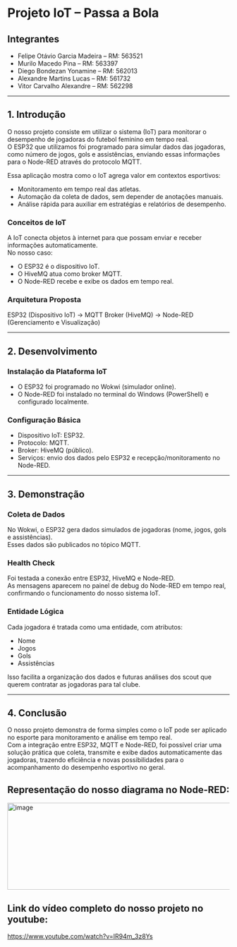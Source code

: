 # Projeto IoT – Passa a Bola

## Integrantes  
- Felipe Otávio Garcia Madeira – RM: 563521  
- Murilo Macedo Pina – RM: 563397  
- Diego Bondezan Yonamine – RM: 562013  
- Alexandre Martins Lucas – RM: 561732  
- Vitor Carvalho Alexandre – RM: 562298  

---

## 1. Introdução  

O nosso projeto consiste em utilizar o sistema (IoT) para monitorar o desempenho de jogadoras do futebol feminino em tempo real.  
O ESP32 que utilizamos foi programado para simular dados das jogadoras, como número de jogos, gols e assistências, enviando essas informações para o Node-RED através do protocolo MQTT.  

Essa aplicação mostra como o IoT agrega valor em contextos esportivos:  
- Monitoramento em tempo real das atletas.  
- Automação da coleta de dados, sem depender de anotações manuais.  
- Análise rápida para auxiliar em estratégias e relatórios de desempenho.  

### Conceitos de IoT  
A IoT conecta objetos à internet para que possam enviar e receber informações automaticamente.  
No nosso caso:  
- O ESP32 é o dispositivo IoT.  
- O HiveMQ atua como broker MQTT.  
- O Node-RED recebe e exibe os dados em tempo real.  

### Arquitetura Proposta  
ESP32 (Dispositivo IoT) → MQTT Broker (HiveMQ) → Node-RED (Gerenciamento e Visualização)  

---

## 2. Desenvolvimento  

### Instalação da Plataforma IoT  
- O ESP32 foi programado no Wokwi (simulador online).  
- O Node-RED foi instalado no terminal do Windows (PowerShell) e configurado localmente.  

### Configuração Básica  
- Dispositivo IoT: ESP32.  
- Protocolo: MQTT.  
- Broker: HiveMQ (público).  
- Serviços: envio dos dados pelo ESP32 e recepção/monitoramento no Node-RED.  

---

## 3. Demonstração  

### Coleta de Dados  
No Wokwi, o ESP32 gera dados simulados de jogadoras (nome, jogos, gols e assistências).  
Esses dados são publicados no tópico MQTT.  

### Health Check  
Foi testada a conexão entre ESP32, HiveMQ e Node-RED.  
As mensagens aparecem no painel de debug do Node-RED em tempo real, confirmando o funcionamento do nosso sistema IoT.  

### Entidade Lógica  
Cada jogadora é tratada como uma entidade, com atributos:  
- Nome  
- Jogos  
- Gols  
- Assistências  

Isso facilita a organização dos dados e futuras análises dos scout que querem contratar as jogadoras para tal clube.  

---

## 4. Conclusão  

O nosso projeto demonstra de forma simples como o IoT pode ser aplicado no esporte para monitoramento e análise em tempo real.  
Com a integração entre ESP32, MQTT e Node-RED, foi possível criar uma solução prática que coleta, transmite e exibe dados automaticamente das jogadoras, trazendo eficiência e novas possibilidades para o acompanhamento do desempenho esportivo no geral.  



## Representação do nosso diagrama no Node-RED:

<img width="655" height="197" alt="image" src="https://github.com/user-attachments/assets/4a609b08-97bd-41df-bfe8-3bee15df2eb1" />  

  

## Link do vídeo completo do nosso projeto no youtube:
https://www.youtube.com/watch?v=IR94m_3z8Ys  



  
 





